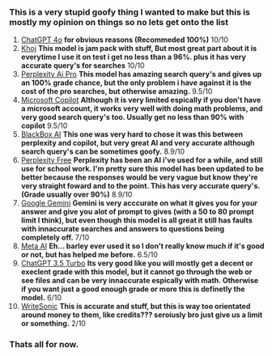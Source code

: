 ### This is a very stupid goofy thing I wanted to make but this is mostly my opinion on things so no lets get onto the list

1. [ChatGPT 4o](https://chatgpt.com/) **for obvious reasons (Recommeded 100%)** 10/10
2. [Khoj](https://app.khoj.dev/) **This model is jam pack with stuff, But most great part about it is everytime I use it on test i get no less than a 96%. plus it has very accurate query's for searches** 10/10
3. [Perplexity Ai Pro](https://www.perplexity.ai/) **This model has amazing search query's and gives up an 100% grade chance, but the only problem i have against it is the cost of the pro searches, but otherwise amazing.** 9.5/10
4. [Microsoft Copilot](https://copilot.microsoft.com/) **Although it is very limited espically if you don't have a microsoft account, it works very well with doing math problems, and very good search query's too. Usually get no less than 90% with copilot** 9.5/10
5. [BlackBox AI](https://www.blackbox.ai/) **This one was very hard to chose it was this between perplexity and copilot, but very great AI and very accurate although search query's can be sometimes goofy.** 8.9/10
6. [Perplexity Free](https://www.perplexity.ai/) **Perplexity has been an AI i've used for a while, and still use for school work. I'm pretty sure this model has been updated to be better because the responses would be very vague but know they're very straight foward and to the point. This has very accurate query's. (Grade usually over 90%)** 8.9/10
7. [Google Gemini](https://gemini.google.com/) **Gemini is very acccurate on what it gives you for your answer and give you alot of prompt to gives (with a 50 to 80 prompt limit I think), but even though this model is all great it still has faults with innaccurate searches and answers to questions being completely off.** 7/10
8. [Meta AI](https://www.meta.ai/) **Eh... barley ever used it so I don't really know much if it's good or not, but has helped me before.** 6.5/10
9. [ChatGPT 3.5 Turbo](https://chatgpt.com/) **Its very good  like you will mostly get a decent or execlent grade with this model, but it cannot go through the web or see files and can be very innaccurate espically with math. Otherwise if you want just a good enough grade or more this is definetly the model.** 6/10
10. [WriteSonic](https://writesonic.com/) **This is accurate and stuff, but this is way too orientated around money to them, like credits??? seroiusly bro just give us a limit or something.** 2/10

### Thats all for now.
